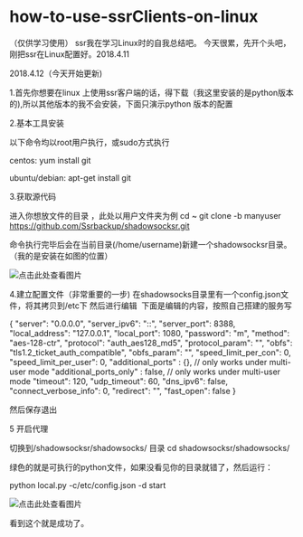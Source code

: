 # how-to-use-ssrClients-on-linux
（仅供学习使用）
ssr我在学习Linux时的自我总结吧。
今天很累，先开个头吧，刚把ssr在Linux配置好。2018.4.11


2018.4.12（今天开始更新)

1.首先你想要在linux 上使用ssr客户端的话，得下载（我这里安装的是python版本的),所以其他版本的我不会安装，下面只演示python 版本的配置

2.基本工具安装

以下命令均以root用户执行，或sudo方式执行

centos:
yum install git

ubuntu/debian:
apt-get install git

3.获取源代码

进入你想放文件的目录 ，此处以用户文件夹为例
cd ~
git clone -b manyuser https://github.com/Ssrbackup/shadowsocksr.git

命令执行完毕后会在当前目录(/home/username)新建一个shadowsocksr目录。
（我的是安装在如图的位置）


![点击此处查看图片](https://github.com/MRshiwenqiang/how-to-use-ssr-on-linux/raw/master/image/1.png)

4.建立配置文件（非常重要的一步)
在shadowsocks目录里有一个config.json文件，将其拷贝到/etc下
然后进行编辑  下面是编辑的内容，按照自己搭建的服务写


{
    "server": "0.0.0.0",
    "server_ipv6": "::",
    "server_port": 8388,
    "local_address": "127.0.0.1",
    "local_port": 1080,
    "password": "m",
    "method": "aes-128-ctr",
    "protocol": "auth_aes128_md5",
    "protocol_param": "",
    "obfs": "tls1.2_ticket_auth_compatible",
    "obfs_param": "",
    "speed_limit_per_con": 0,
    "speed_limit_per_user": 0,
    "additional_ports" : {}, // only works under multi-user mode
    "additional_ports_only" : false, // only works under multi-user mode
    "timeout": 120,
    "udp_timeout": 60,
    "dns_ipv6": false,
    "connect_verbose_info": 0,
    "redirect": "",
    "fast_open": false
}




然后保存退出

5 开启代理

切换到/shadowsocksr/shadowsocks/ 目录
cd shadowsocksr/shadowsocks/


绿色的就是可执行的python文件，如果没看见你的目录就错了，然后运行：

python local.py -c/etc/config.json -d start

![点击此处查看图片](https://github.com/MRshiwenqiang/how-to-use-ssr-on-linux/raw/master/image/2.png)


看到这个就是成功了。
